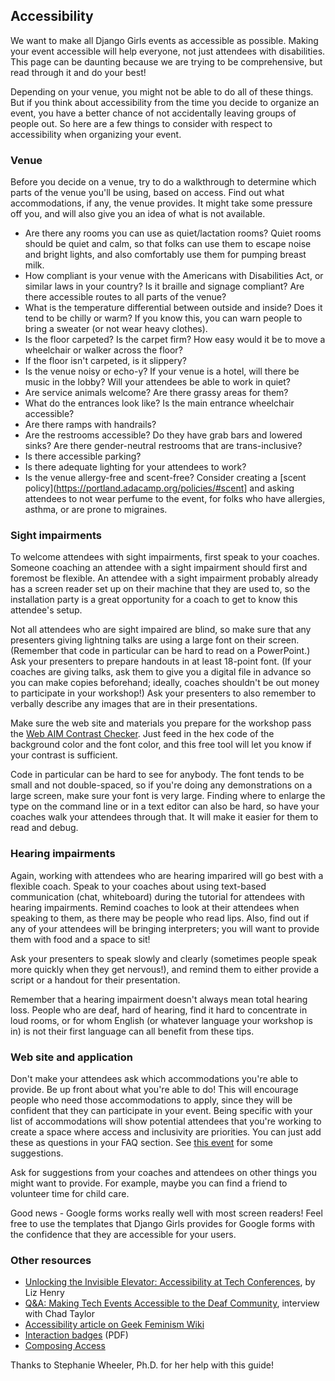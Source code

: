 ﻿## Accessibility 

We want to make all Django Girls events as accessible as possible. Making your
event accessible will help everyone, not just attendees with disabilities. This 
page can be daunting because we are trying to be comprehensive, but read through 
it and do your best! 

Depending on your venue, you might not be able to do all of these things. But if you 
think about accessibility from the time you decide to organize an event, you
have a better chance of not accidentally leaving groups of people out. So 
here are a few things to consider with respect to accessibility when organizing 
your event. 

### Venue 

Before you decide on a venue, try to do a walkthrough to determine which parts
of the venue you'll be using, based on access. Find out what accommodations, if 
any, the venue provides. It might take some pressure off you, and will also give 
you an idea of what is not available. 

- Are there any rooms you can use as quiet/lactation rooms? Quiet rooms should be 
quiet and calm, so that folks can use them to escape noise and bright lights, and 
also comfortably use them for pumping breast milk. 
- How compliant is your venue with the Americans with Disabilities Act, or similar
laws in your country? Is it braille and signage compliant? Are there accessible 
routes to all parts of the venue? 
- What is the temperature differential between outside and inside? Does it tend to be
chilly or warm? If you know this, you can warn people to bring a sweater (or not 
wear heavy clothes).
- Is the floor carpeted? Is the carpet firm? How easy would it be to move a wheelchair 
or walker across the floor?
- If the floor isn't carpeted, is it slippery? 
- Is the venue noisy or echo-y? If your venue is a hotel, will there be music in the lobby? 
Will your attendees be able to work in quiet? 
- Are service animals welcome? Are there grassy areas for them? 
- What do the entrances look like? Is the main entrance wheelchair accessible? 
- Are there ramps with handrails? 
- Are the restrooms accessible? Do they have grab bars and lowered sinks? Are there 
gender-neutral restrooms that are trans-inclusive? 
- Is there accessible parking? 
- Is there adequate lighting for your attendees to work? 
- Is the venue allergy-free and scent-free?  Consider creating a [scent policy](https://portland.adacamp.org/policies/#scent] and asking  attendees to not wear perfume to the event, 
for folks who have allergies, asthma, or are prone to migraines. 

### Sight impairments 

To welcome attendees with sight impairments, first speak to your coaches. Someone coaching an 
attendee with a sight impairment should first and foremost be flexible. An attendee with a sight
impairment probably already has a screen reader set up on their machine that they are used to, so
the installation party is a great opportunity for a coach to get to know this attendee's setup. 

Not all attendees who are sight impaired are blind, so make sure that any presenters giving lightning 
talks are using a large font on their screen. (Remember that code in particular can be hard to read 
on a PowerPoint.) Ask your presenters to prepare handouts in at least 18-point font. (If your coaches are giving talks, ask them to give you a digital file in advance so you can make copies beforehand; ideally, coaches shouldn't be out money to participate in your workshop!) Ask your 
presenters to also remember to verbally describe any images that are in their presentations. 

Make sure the web site and materials you prepare for the workshop pass the [Web AIM Contrast Checker](http://webaim.org/resources/contrastchecker/). 
Just feed in the hex code of the background color and the font color, and this free tool will let you 
know if your contrast is sufficient. 

Code in particular can be hard to see for anybody. The font tends to be small and not double-spaced, 
so if you're doing any demonstrations on a large screen, make sure your font is very large. Finding 
where to enlarge the type on the command line or in a text editor can also be hard, so have your coaches
walk your attendees through that. It will make it easier for them to read and debug. 

### Hearing impairments

Again, working with attendees who are hearing imparired will go best with a flexible coach. Speak to your 
coaches about using text-based communication (chat, whiteboard) during the tutorial for attendees with 
hearing impairments. Remind coaches to look at their attendees when speaking to them, as there may 
be people who read lips. Also, find out if any of your attendees will be bringing interpreters; you 
will want to provide them with food and a space to sit!

Ask your presenters to speak slowly and clearly (sometimes people speak more quickly when they get 
nervous!), and remind them to either provide a script or a handout for their presentation. 

Remember that a hearing impairment doesn't always mean total hearing loss. People who are deaf, hard 
of hearing, find it hard to concentrate in loud rooms, or for whom English (or whatever language your 
workshop is in) is not their first language can all benefit from these tips. 

### Web site and application 

Don't make your attendees ask which accommodations you're able to provide. Be up front about what you're 
able to do! This will encourage people who need those accommodations to apply, since they will be 
confident that they can participate in your event. Being specific with your list of accommodations 
will show potential attendees that you're working to create a space where access and inclusivity are 
priorities. You can just add these as questions in your FAQ section. See [this event](http://djangogirls.org/portland) for some suggestions. 

Ask for suggestions from your coaches and attendees on other things you might want to provide. For example, 
maybe you can find a friend to volunteer time for child care. 

Good news - Google forms works really well with most screen readers! Feel free to use the templates 
that Django Girls provides for Google forms with the confidence that they are accessible for your users.  

### Other resources

- [Unlocking the Invisible Elevator: Accessibility at Tech Conferences](https://modelviewculture.com/pieces/unlocking-the-invisible-elevator-accessibility-at-tech-conferences), by Liz Henry
- [Q&A: Making Tech Events Accessible to the Deaf Community](https://modelviewculture.com/pieces/qa-making-tech-events-accessible-to-the-deaf-community), interview with Chad Taylor
- [Accessibility article on Geek Feminism Wiki](http://geekfeminism.wikia.com/wiki/Accessibility)
- [Interaction badges](http://autisticadvocacy.org/wp-content/uploads/2014/02/ColorCommunicationBadges.pdf) (PDF) 
- [Composing Access](http://composingaccess.net/)

Thanks to Stephanie Wheeler, Ph.D. for her help with this guide! 

